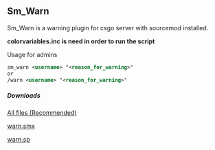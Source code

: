 ## Sm_Warn
Sm_Warn is a warning plugin for csgo server with sourcemod installed.

**colorvariables.inc is need in order to run the script**

Usage for admins
```xml
sm_warn <username> "<reason_for_warning>"
or
/warn <username> "<reason_for_warning>"
```

##### Downloads
[All files (Recommended)](https://github.com/ThunbergOlle/sm_warn/archive/master.zip)

[warn.smx](https://raw.githubusercontent.com/ThunbergOlle/sm_warn/master/csgo/addons/sourcemod/plugins/warn.smx)

[warn.sp](https://raw.githubusercontent.com/ThunbergOlle/sm_warn/master/csgo/addons/sourcemod/scripting/warn.sp)